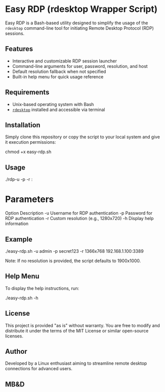 # Easy RDP (rdesktop Wrapper Script)

Easy RDP is a Bash-based utility designed to simplify the usage of the `rdesktop` command-line tool for initiating Remote Desktop Protocol (RDP) sessions.

## Features

- Interactive and customizable RDP session launcher
- Command-line arguments for user, password, resolution, and host
- Default resolution fallback when not specified
- Built-in help menu for quick usage reference

## Requirements

- Unix-based operating system with Bash
- [`rdesktop`](https://linux.die.net/man/1/rdesktop) installed and accessible via terminal

## Installation

Simply clone this repository or copy the script to your local system and give it execution permissions:

chmod +x easy-rdp.sh

## Usage

./rdp-u <username> -p <password> -r <resolution> <host>:<port>

# Parameters
Option	Description
-u	Username for RDP authentication
-p	Password for RDP authentication
-r	Custom resolution (e.g., 1280x720)
-h	Display help information

## Example

./easy-rdp.sh -u admin -p secret123 -r 1366x768 192.168.1.100:3389

Note: If no resolution is provided, the script defaults to 1900x1000.

## Help Menu

To display the help instructions, run:

./easy-rdp.sh -h

## License

This project is provided "as is" without warranty. You are free to modify and distribute it under the terms of the MIT License or similar open-source licenses.

## Author

Developed by a Linux enthusiast aiming to streamline remote desktop connections for advanced users.

## MB&D
